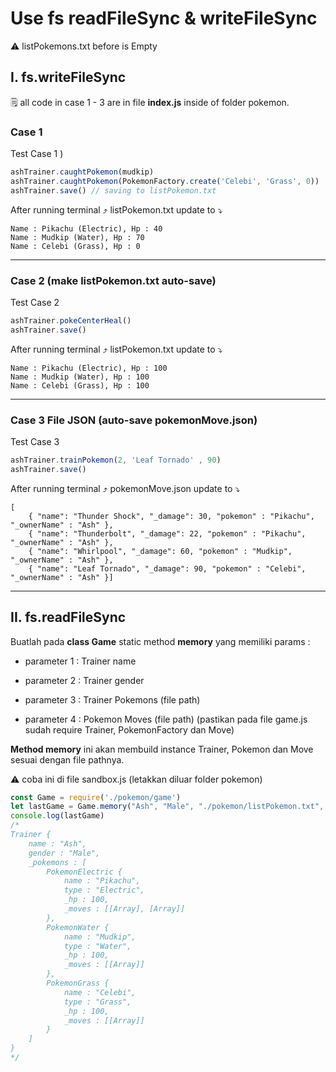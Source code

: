 # Use fs readFileSync & writeFileSync

:warning: listPokemons.txt before is Empty



## I. fs.writeFileSync

:spiral_notepad: all code in case 1 - 3 are in file **index.js** inside of folder pokemon.

### Case 1

Test Case 1 )

```jsx
ashTrainer.caughtPokemon(mudkip)
ashTrainer.caughtPokemon(PokemonFactory.create('Celebi', 'Grass', 0))
ashTrainer.save() // saving to listPokemon.txt
```

After running terminal ⤴️ listPokemon.txt update to ⤵️

```
Name : Pikachu (Electric), Hp : 40
Name : Mudkip (Water), Hp : 70
Name : Celebi (Grass), Hp : 0
```



---

### Case 2 (make listPokemon.txt auto-save)

Test Case 2

```jsx
ashTrainer.pokeCenterHeal()
ashTrainer.save()
```

After running terminal ⤴️ listPokemon.txt update to ⤵️

```
Name : Pikachu (Electric), Hp : 100
Name : Mudkip (Water), Hp : 100
Name : Celebi (Grass), Hp : 100
```





---

### Case 3 File JSON (auto-save pokemonMove.json)

Test Case 3

```jsx
ashTrainer.trainPokemon(2, 'Leaf Tornado' , 90) 
ashTrainer.save()
```

After running terminal ⤴️ pokemonMove.json update to ⤵️

```
[    
    { "name": "Thunder Shock", "_damage": 30, "pokemon" : "Pikachu", "_ownerName" : "Ash" },    
    { "name": "Thunderbolt", "_damage": 22, "pokemon" : "Pikachu", "_ownerName" : "Ash" },    
    { "name": "Whirlpool", "_damage": 60, "pokemon" : "Mudkip", "_ownerName" : "Ash" },    
    { "name": "Leaf Tornado", "_damage": 90, "pokemon" : "Celebi", "_ownerName" : "Ash" }]
```





---



## II. fs.readFileSync

Buatlah pada **class Game** static method **memory** yang memiliki params : 

- parameter 1 : Trainer name 

- parameter 2 : Trainer gender 

- parameter 3 : Trainer Pokemons (file path) 

- parameter 4 : Pokemon Moves (file path) 
  (pastikan pada file game.js sudah require Trainer, PokemonFactory dan Move)

  

**Method memory** ini akan membuild instance Trainer, Pokemon dan Move sesuai dengan file pathnya.



:warning: coba ini di file sandbox.js (letakkan diluar folder pokemon)

```jsx
const Game = require('./pokemon/game')
let lastGame = Game.memory("Ash", "Male", "./pokemon/listPokemon.txt", "./pokemon/pokemonMove.json")
console.log(lastGame)
/*
Trainer {
    name : "Ash",
    gender : "Male",
    _pokemons : [
        PokemonElectric {
            name : "Pikachu",
            type : "Electric",
            _hp : 100,
            _moves : [[Array], [Array]]
        },
        PokemonWater {
            name : "Mudkip",
            type : "Water",
            _hp : 100,
            _moves : [[Array]]
        },
        PokemonGrass {
            name : "Celebi",
            type : "Grass",
            _hp : 100,
            _moves : [[Array]]
        }
    ]
}
*/
```
